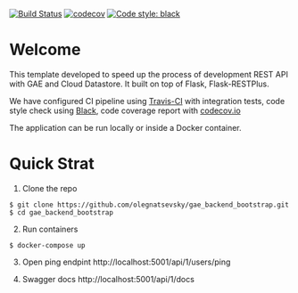 [![Build Status](https://travis-ci.org/olegnatsevsky/gae_backend_bootstrap.svg?branch=master)](https://travis-ci.org/olegnatsevsky/gae_backend_bootstrap)
[![codecov](https://codecov.io/gh/olegnatsevsky/gae_backend_bootstrap/branch/master/graph/badge.svg)](https://codecov.io/gh/olegnatsevsky/gae_backend_bootstrap)
[![Code style: black](https://img.shields.io/badge/code%20style-black-000000.svg)](https://github.com/python/black)

# Welcome

This template developed to speed up the process of development REST API with GAE and Cloud Datastore. It built on top of Flask, Flask-RESTPlus.

We have configured CI pipeline using [Travis-CI](https://travis-ci.org) with integration tests, code style check using [Black](https://github.com/python/black), code coverage report with [codecov.io](https://codecov.io)

The application can be run locally or inside a Docker container.


# Quick Strat

1. Clone the repo
  ```
  $ git clone https://github.com/olegnatsevsky/gae_backend_bootstrap.git
  $ cd gae_backend_bootstrap
  ```
2. Run containers
  ```
  $ docker-compose up
  ```
3. Open ping endpint
  http://localhost:5001/api/1/users/ping

4. Swagger docs
  http://localhost:5001/api/1/docs

   
